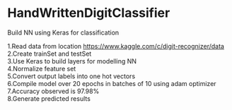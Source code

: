 # HandWrittenDigitClassifier
Build NN using Keras for classification

1.Read data from location https://www.kaggle.com/c/digit-recognizer/data</br>
2.Create trainSet and testSet</br>
3.Use Keras to build layers for modelling NN</br>
4.Normalize feature set</br>
5.Convert output labels into one hot vectors</br>
6.Compile model over 20 epochs in batches of 10 using adam optimizer</br>
7.Accuracy observed is 97.98%</br>
8.Generate predicted results</br>
